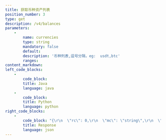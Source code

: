 ```yaml
---
title: 获取币种资产列表
position_number: 3
type: get
description: /v4/balances
parameters:
    -
        name: currencies
        type: string
        mandatory: false
        default:
        description: '币种列表,逗号分隔，eg:  usdt,btc'
        ranges:
content_markdown:
left_code_blocks:
    -
        code_block:
        title: Java
        language: java
    -
        code_block:
        title: Python
        language: python
right_code_blocks:
    -
        code_block: "{\r\n  \"rc\": 0,\r\n  \"mc\": \"string\",\r\n  \"ma\": [\r\n    {}\r\n  ],\r\n  \"result\": {\r\n    \"totalBtcAmount\": 0,\r\n    \"assets\": [    //参数内容参考获取单个币种资产接口\r\n      {        \r\n        \"currency\": \"string\",\r\n        \"currencyId\": 0,\r\n        \"frozenAmount\": 0,\r\n        \"availableAmount\": 0,\r\n        \"totalAmount\": 0,\r\n        \"convertBtcAmount\": 0\r\n      }\r\n    ]\r\n  }\r\n}"
        title: Response
        language: json
---
```

